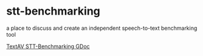 # stt-benchmarking
a place to discuss and create an independent speech-to-text benchmarking tool

[TextAV STT-Benchmarking GDoc](https://docs.google.com/document/d/14BKrWuK4Wkqr_IYYU2OjBu1QrpwiLdj7XEKMn6tbC4U/edit)
